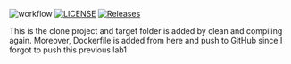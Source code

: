 ![workflow](https://github.com/ThinYuShwe/sem/actions/workflows/main.yml/badge.svg)
[![LICENSE](https://img.shields.io/github/license/ThinYuShwe/sem.svg?style=flat-square)](https://github.com/ThinYuShwe/sem/blob/master/LICENSE)
[![Releases](https://img.shields.io/github/release/ThinYuShwe/sem/all.svg?style=flat-square)](https://github.com/ThinYuShwe/sem/releases)

This is the clone project and target folder is added by clean and compiling again. 
Moreover, Dockerfile is added from here and push to GitHub
since I forgot to push this previous lab1

